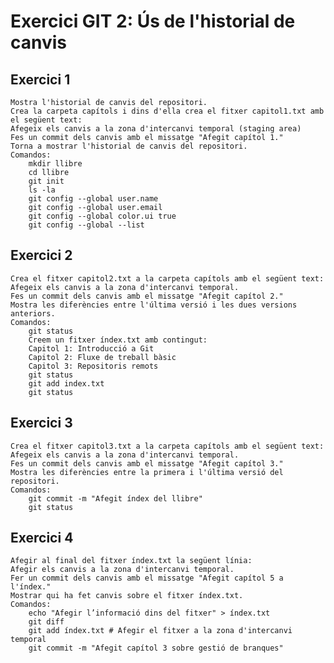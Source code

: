 Exercici GIT 2: Ús de l'historial de canvis
=

Exercici 1
-
    Mostra l'historial de canvis del repositori.
    Crea la carpeta capítols i dins d'ella crea el fitxer capitol1.txt amb el següent text:
    Afegeix els canvis a la zona d'intercanvi temporal (staging area)
    Fes un commit dels canvis amb el missatge "Afegit capítol 1."
    Torna a mostrar l'historial de canvis del repositori.
    Comandos:
    	mkdir llibre
     	cd llibre
      	git init
       	ls -la
		git config --global user.name
	 	git config --global user.email
	  	git config --global color.ui true
	   	git config --global --list
  
Exercici 2
-
    Crea el fitxer capitol2.txt a la carpeta capítols amb el següent text:
    Afegeix els canvis a la zona d'intercanvi temporal.
    Fes un commit dels canvis amb el missatge "Afegit capítol 2."
    Mostra les diferències entre l'última versió i les dues versions anteriors.
    Comandos:
    	git status
     	Creem un fitxer índex.txt amb contingut:
		Capitol 1: Introducció a Git
		Capitol 2: Fluxe de treball bàsic
		Capitol 3: Repositoris remots
	  	git status
	   	git add index.txt
    	git status

Exercici 3
-
    Crea el fitxer capitol3.txt a la carpeta capítols amb el següent text:
    Afegeix els canvis a la zona d'intercanvi temporal.
    Fes un commit dels canvis amb el missatge "Afegit capítol 3."
    Mostra les diferències entre la primera i l'última versió del repositori.  
    Comandos:
    	git commit -m "Afegit índex del llibre"
     	git status

Exercici 4
-
    Afegir al final del fitxer índex.txt la següent línia:
    Afegir els canvis a la zona d'intercanvi temporal.
    Fer un commit dels canvis amb el missatge "Afegit capítol 5 a l'índex."
    Mostrar qui ha fet canvis sobre el fitxer índex.txt.   
    Comandos:
    	echo "Afegir l’informació dins del fitxer" > índex.txt
     	git diff
      	git add índex.txt # Afegir el fitxer a la zona d'intercanvi temporal
       	git commit -m "Afegit capítol 3 sobre gestió de branques"
       	
